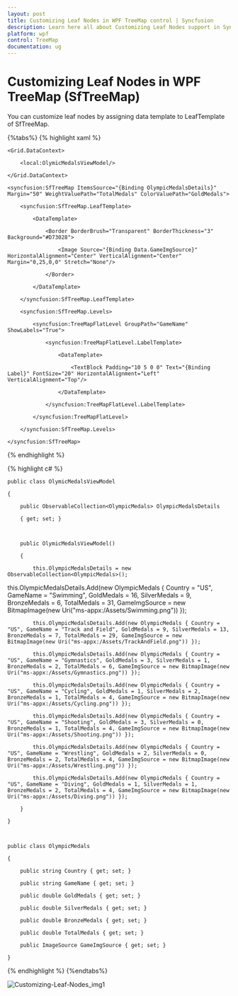 ```yaml
---
layout: post
title: Customizing Leaf Nodes in WPF TreeMap control | Syncfusion
description: Learn here all about Customizing Leaf Nodes support in Syncfusion WPF TreeMap (SfTreeMap) control and more.
platform: wpf
control: TreeMap
documentation: ug
---
```


# Customizing Leaf Nodes in WPF TreeMap (SfTreeMap)

You can customize leaf nodes by assigning data template to LeafTemplate of SfTreeMap. 

{%tabs%}
{% highlight xaml %}



<Grid Background="Black">

    <Grid.DataContext>

        <local:OlymicMedalsViewModel/>

    </Grid.DataContext>

    <syncfusion:SfTreeMap ItemsSource="{Binding OlympicMedalsDetails}" Margin="50" WeightValuePath="TotalMedals" ColorValuePath="GoldMedals">

        <syncfusion:SfTreeMap.LeafTemplate>

            <DataTemplate>

                <Border BorderBrush="Transparent" BorderThickness="3" Background="#D73028">

                    <Image Source="{Binding Data.GameImgSource}" HorizontalAlignment="Center" VerticalAlignment="Center" Margin="0,25,0,0" Stretch="None"/>

                </Border>

            </DataTemplate>

        </syncfusion:SfTreeMap.LeafTemplate>

        <syncfusion:SfTreeMap.Levels>

            <syncfusion:TreeMapFlatLevel GroupPath="GameName" ShowLabels="True">

                <syncfusion:TreeMapFlatLevel.LabelTemplate>

                    <DataTemplate>

                        <TextBlock Padding="10 5 0 0" Text="{Binding Label}" FontSize="20" HorizontalAlignment="Left" VerticalAlignment="Top"/>

                    </DataTemplate>

                </syncfusion:TreeMapFlatLevel.LabelTemplate>

            </syncfusion:TreeMapFlatLevel>

        </syncfusion:SfTreeMap.Levels>

    </syncfusion:SfTreeMap>

</Grid>
{% endhighlight %}

{% highlight c# %}



    public class OlymicMedalsViewModel

    {

        public ObservableCollection<OlympicMedals> OlympicMedalsDetails 

        { get; set; }



        public OlymicMedalsViewModel()

        {

            this.OlympicMedalsDetails = new ObservableCollection<OlympicMedals>();

 this.OlympicMedalsDetails.Add(new OlympicMedals { Country = "US", GameName = "Swimming", GoldMedals = 16, SilverMedals = 9, BronzeMedals = 6, TotalMedals = 31, GameImgSource = new BitmapImage(new Uri("ms-appx:/Assets/Swimming.png")) });

            this.OlympicMedalsDetails.Add(new OlympicMedals { Country = "US", GameName = "Track and Field", GoldMedals = 9, SilverMedals = 13, BronzeMedals = 7, TotalMedals = 29, GameImgSource = new BitmapImage(new Uri("ms-appx:/Assets/TrackAndField.png")) });

            this.OlympicMedalsDetails.Add(new OlympicMedals { Country = "US", GameName = "Gymnastics", GoldMedals = 3, SilverMedals = 1, BronzeMedals = 2, TotalMedals = 6, GameImgSource = new BitmapImage(new Uri("ms-appx:/Assets/Gymnastics.png")) });

            this.OlympicMedalsDetails.Add(new OlympicMedals { Country = "US", GameName = "Cycling", GoldMedals = 1, SilverMedals = 2, BronzeMedals = 1, TotalMedals = 4, GameImgSource = new BitmapImage(new Uri("ms-appx:/Assets/Cycling.png")) });

            this.OlympicMedalsDetails.Add(new OlympicMedals { Country = "US", GameName = "Shooting", GoldMedals = 3, SilverMedals = 0, BronzeMedals = 1, TotalMedals = 4, GameImgSource = new BitmapImage(new Uri("ms-appx:/Assets/Shooting.png")) });

            this.OlympicMedalsDetails.Add(new OlympicMedals { Country = "US", GameName = "Wrestling", GoldMedals = 2, SilverMedals = 0, BronzeMedals = 2, TotalMedals = 4, GameImgSource = new BitmapImage(new Uri("ms-appx:/Assets/Wrestling.png")) });            

            this.OlympicMedalsDetails.Add(new OlympicMedals { Country = "US", GameName = "Diving", GoldMedals = 1, SilverMedals = 1, BronzeMedals = 2, TotalMedals = 4, GameImgSource = new BitmapImage(new Uri("ms-appx:/Assets/Diving.png")) });

        }

    }



    public class OlympicMedals

    {

        public string Country { get; set; }

        public string GameName { get; set; }

        public double GoldMedals { get; set; }

        public double SilverMedals { get; set; }

        public double BronzeMedals { get; set; }

        public double TotalMedals { get; set; }

        public ImageSource GameImgSource { get; set; }

    }
{% endhighlight %}
{%endtabs%}


![Customizing-Leaf-Nodes_img1](Customizing-Leaf-Nodes_images/Customizing-Leaf-Nodes_img1.png)




